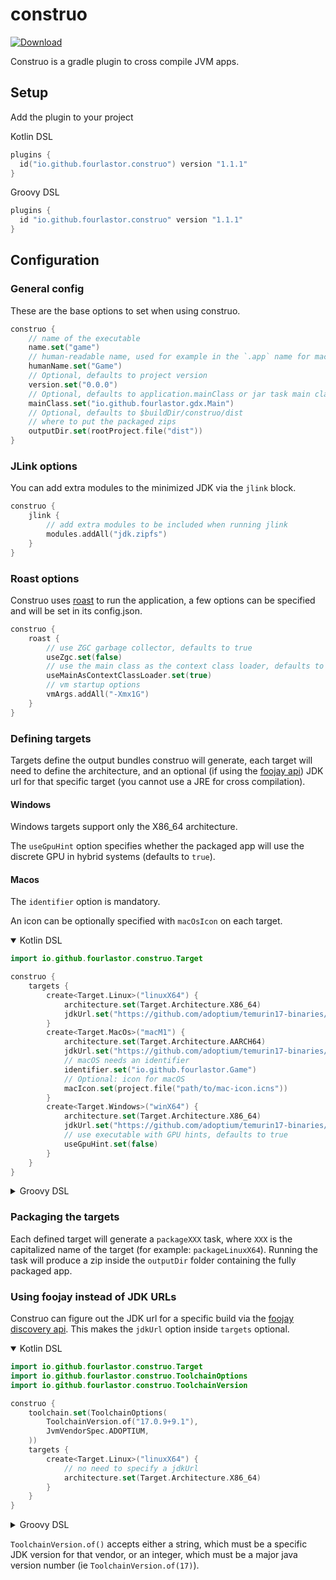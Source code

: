 # construo

[![Download](https://img.shields.io/gradle-plugin-portal/v/io.github.fourlastor.construo)](https://plugins.gradle.org/plugin/io.github.fourlastor.construo)

Construo is a gradle plugin to cross compile JVM apps.

## Setup

Add the plugin to your project

Kotlin DSL

```kotlin
plugins {
  id("io.github.fourlastor.construo") version "1.1.1"
}
```

Groovy DSL

```groovy
plugins {
  id "io.github.fourlastor.construo" version "1.1.1"
}
```

## Configuration

### General config

These are the base options to set when using construo.

```kotlin
construo {
    // name of the executable
    name.set("game")
    // human-readable name, used for example in the `.app` name for macOS
    humanName.set("Game")
    // Optional, defaults to project version
    version.set("0.0.0")
    // Optional, defaults to application.mainClass or jar task main class
    mainClass.set("io.github.fourlastor.gdx.Main")
    // Optional, defaults to $buildDir/construo/dist
    // where to put the packaged zips
    outputDir.set(rootProject.file("dist"))
}
```

### JLink options

You can add extra modules to the minimized JDK via the `jlink` block.

```kotlin
construo {
    jlink {
        // add extra modules to be included when running jlink
        modules.addAll("jdk.zipfs")
    }
}
```

### Roast options

Construo uses [roast](https://github.com/fourlastor-alexandria/roast/) to run the application, a few options can be specified and will be set in its config.json.

```kotlin
construo {
    roast {
        // use ZGC garbage collector, defaults to true
        useZgc.set(false)
        // use the main class as the context class loader, defaults to false, useful for compose apps
        useMainAsContextClassLoader.set(true)
        // vm startup options
        vmArgs.addAll("-Xmx1G")
    }
}
```

### Defining targets

Targets define the output bundles construo will generate, each target will need to define the architecture, and an optional (if using the [foojay api](#using-foojay-instead-of-jdk-urls)) JDK url for that specific target (you cannot use a JRE for cross compilation).

#### Windows

Windows targets support only the X86_64 architecture.

The `useGpuHint` option specifies whether the packaged app will use the discrete GPU in hybrid systems (defaults to `true`).

#### Macos

The `identifier` option is mandatory.

An icon can be optionally specified with `macOsIcon` on each target.

<details open>
<summary>Kotlin DSL</summary>

```kotlin
import io.github.fourlastor.construo.Target

construo {
    targets {
        create<Target.Linux>("linuxX64") {
            architecture.set(Target.Architecture.X86_64)
            jdkUrl.set("https://github.com/adoptium/temurin17-binaries/releases/download/jdk-17.0.11%2B9/OpenJDK17U-jdk_x64_linux_hotspot_17.0.11_9.tar.gz")
        }
        create<Target.MacOs>("macM1") {
            architecture.set(Target.Architecture.AARCH64)
            jdkUrl.set("https://github.com/adoptium/temurin17-binaries/releases/download/jdk-17.0.11%2B9/OpenJDK17U-jdk_aarch64_mac_hotspot_17.0.11_9.tar.gz")
            // macOS needs an identifier
            identifier.set("io.github.fourlastor.Game")
            // Optional: icon for macOS
            macIcon.set(project.file("path/to/mac-icon.icns"))
        }
        create<Target.Windows>("winX64") {
            architecture.set(Target.Architecture.X86_64)
            jdkUrl.set("https://github.com/adoptium/temurin17-binaries/releases/download/jdk-17.0.11%2B9/OpenJDK17U-jdk_x64_windows_hotspot_17.0.11_9.zip")
            // use executable with GPU hints, defaults to true
            useGpuHint.set(false)
        }
    }
}
```
</details>

<details>
<summary>Groovy DSL</summary>

```groovy
import io.github.fourlastor.construo.Target

construo {
    targets.configure {
        create("linuxX64", Target.Linux) {
            architecture.set(Target.Architecture.X86_64)
            jdkUrl.set("https://github.com/adoptium/temurin17-binaries/releases/download/jdk-17.0.11%2B9/OpenJDK17U-jdk_x64_linux_hotspot_17.0.11_9.tar.gz")
        }
        create("macM1", Target.MacOs) {
            architecture.set(Target.Architecture.AARCH64)
            jdkUrl.set("https://github.com/adoptium/temurin17-binaries/releases/download/jdk-17.0.11%2B9/OpenJDK17U-jdk_aarch64_mac_hotspot_17.0.11_9.tar.gz")
            // macOS needs an identifier
            identifier.set("io.github.fourlastor.Game")
            // Optional: icon for macOS
            macIcon.set(project.file("path/to/mac-icon.icns"))
        }
        create("winX64", Target.Windows) {
            architecture.set(Target.Architecture.X86_64)
            jdkUrl.set("https://github.com/adoptium/temurin17-binaries/releases/download/jdk-17.0.11%2B9/OpenJDK17U-jdk_x64_windows_hotspot_17.0.11_9.zip")
            // use executable with GPU hints, defaults to true
            useGpuHint.set(false)
        }
    }
}
```
</details>

### Packaging the targets

Each defined target will generate a `packageXXX` task, where `XXX` is the capitalized name of the target (for example: `packageLinuxX64`). Running the task will produce a zip inside the `outputDir` folder containing the fully packaged app.

### Using foojay instead of JDK URLs

Construo can figure out the JDK url for a specific build via the [foojay discovery api](https://github.com/foojayio/discoapi). This makes the `jdkUrl` option inside `targets` optional.

<details open>
<summary>Kotlin DSL</summary>

```kotlin
import io.github.fourlastor.construo.Target
import io.github.fourlastor.construo.ToolchainOptions
import io.github.fourlastor.construo.ToolchainVersion

construo {
    toolchain.set(ToolchainOptions(
        ToolchainVersion.of("17.0.9+9.1"),
        JvmVendorSpec.ADOPTIUM,
    ))
    targets {
        create<Target.Linux>("linuxX64") {
            // no need to specify a jdkUrl
            architecture.set(Target.Architecture.X86_64)
        }
    }
}
```
</details>

<details>
<summary>Groovy DSL</summary>

```groovy
import io.github.fourlastor.construo.Target
import io.github.fourlastor.construo.ToolchainOptions
import io.github.fourlastor.construo.ToolchainVersion

construo {
    toolchain.set(new ToolchainOptions(
        ToolchainVersion.of("17.0.9+9.1"),
        JvmVendorSpec.ADOPTIUM,
    ))
    targets {
        create("linuxX64", Target.Linux) {
            // no need to specify a jdkUrl
            architecture.set(Target.Architecture.X86_64)
        }
    }
}
```
</details>

`ToolchainVersion.of()` accepts either a string, which must be a specific JDK version for that vendor, or an integer, which must be a major java version number (ie `ToolchainVersion.of(17)`).
